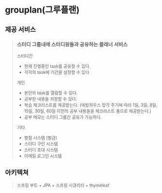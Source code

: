 # grouplan(그루플랜)

## 제공 서비스
> ### 스터디 그룹내에 스터디원들과 공유하는 플래너 서비스
> 스터디간
> - 현재 진행중인 task를 공유할 수 있다.
> - 각각의 task에 기간을 설정할 수 있다.
> 
> 개인
> - 본인의 task를 열람할 수 있다.
> - 공부한 내용을 저장할 수 있다.
> - 복습 체크리스트를 제공받는다. (에빙하우스 망각 주기에 따라 1일, 3일, 8일, 15일, 30일, 60일 이전의 공부 내용들을 체크리스트 폼으로 제공받는다.)
> - 공부 메모는 스터디 그룹간 공유가 가능하다.
>
> 기타
> - 벌점 시스템 (벌금)
> - 스터디 구인 시스템
> - 스터디 초대 시스템
> - 이메일 로그인 시스템

## 아키텍쳐
> 스프링 부트 + JPA + 스프링 시큐리티 + thymeleaf
